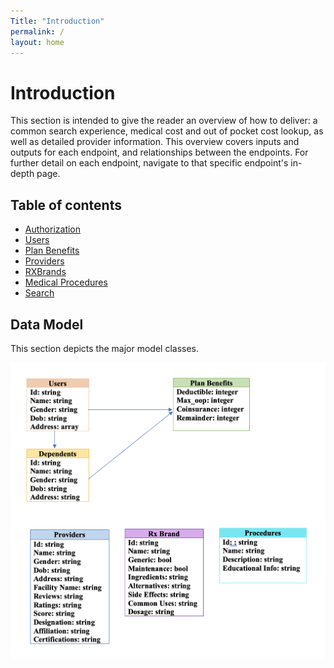 ```yaml
---
Title: "Introduction"
permalink: /
layout: home
---
```


# Introduction

This section is intended to give the reader an overview of how to deliver: a common search experience, medical cost and out of pocket cost lookup, as well as detailed provider information. This overview covers inputs and outputs for each endpoint, and relationships between the endpoints. For further detail on each endpoint, navigate to that specific endpoint's in-depth page.

## Table of contents

* [Authorization](auth.md)
* [Users](users.md)
* [Plan Benefits](benefits.md)
* [Providers](lproviders.md)
* [RXBrands](rx.md)
* [Medical Procedures](procedures.md)
* [Search](search.md)


## Data Model

This section depicts the major model classes.

![alt text](/api-docs/images/model.png)
